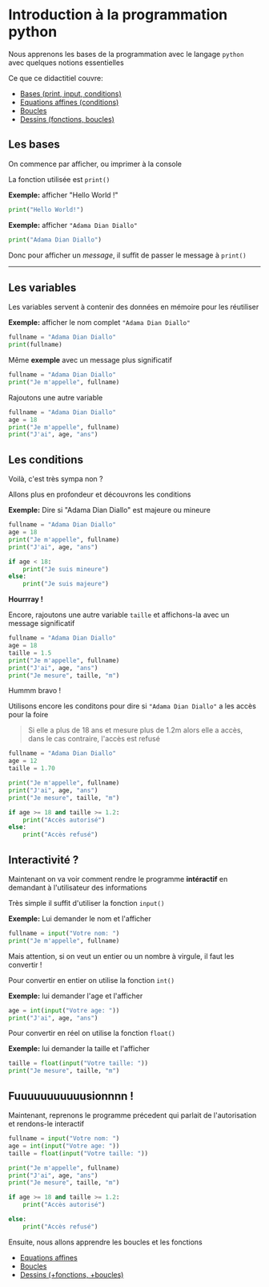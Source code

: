 # Introduction à la programmation python
Nous apprenons les bases de la programmation avec le langage `python` avec quelques notions essentielles

Ce que ce didactitiel couvre:

* [Bases (print, input, conditions)](README.md)
* [Equations affines (conditions)](eq_affine.md)
* [Boucles](boucles.md)
* [Dessins (fonctions, boucles)](dessins.md)

## Les bases
On commence par afficher, ou imprimer à la console

La fonction utilisée est `print()`

**Exemple:** afficher "Hello World !"
```py
print("Hello World!")
```

**Exemple:** afficher `"Adama Dian Diallo"`
```py
print("Adama Dian Diallo")
```

Donc pour afficher un *message*, il suffit de passer le message à `print()`

------------------------------------------------------------
## Les variables
Les variables servent à contenir des données en mémoire pour les réutiliser

**Exemple:** afficher le nom complet `"Adama Dian Diallo"`
```py
fullname = "Adama Dian Diallo"
print(fullname)
```

Même **exemple** avec un message plus significatif

```py
fullname = "Adama Dian Diallo"
print("Je m'appelle", fullname)
```

Rajoutons une autre variable
```py
fullname = "Adama Dian Diallo"
age = 18
print("Je m'appelle", fullname)
print("J'ai", age, "ans")
```
## Les conditions

Voilà, c'est très sympa non ?

Allons plus en profondeur et découvrons les conditions

**Exemple:** Dire si "Adama Dian Diallo" est majeure ou mineure

```py
fullname = "Adama Dian Diallo"
age = 18
print("Je m'appelle", fullname)
print("J'ai", age, "ans")

if age < 18:
    print("Je suis mineure")
else:
    print("Je suis majeure")
```

**Hourrray !**

Encore, rajoutons une autre variable `taille` et affichons-la avec un message significatif

```py
fullname = "Adama Dian Diallo"
age = 18
taille = 1.5
print("Je m'appelle", fullname)
print("J'ai", age, "ans")
print("Je mesure", taille, "m")
```

Hummm bravo !

Utilisons encore les conditons pour dire si `"Adama Dian Diallo"` a les accès pour la foire

> Si elle a plus de 18 ans et mesure plus de 1.2m alors elle a accès, dans le cas contraire, l'accès est refusé

```py
fullname = "Adama Dian Diallo"
age = 12
taille = 1.70

print("Je m'appelle", fullname)
print("J'ai", age, "ans")
print("Je mesure", taille, "m")

if age >= 18 and taille >= 1.2:
    print("Accès autorisé")
else:
    print("Accès refusé")
```

## Interactivité ?

Maintenant on va voir comment rendre le programme **intéractif** en demandant à l'utilisateur des informations

Très simple il suffit d'utiliser la fonction `input()`

**Exemple:** Lui demander le nom et l'afficher

```py
fullname = input("Votre nom: ")
print("Je m'appelle", fullname)
```

Mais attention, si on veut un entier ou un nombre à virgule, il faut les convertir !

Pour convertir en entier on utilise la fonction `int()`

**Exemple:** lui demander l'age et l'afficher

```py
age = int(input("Votre age: "))
print("J'ai", age, "ans")
```

Pour convertir en réel on utilise la fonction `float()`

**Exemple:** lui demander la taille et l'afficher

```py
taille = float(input("Votre taille: "))
print("Je mesure", taille, "m")
```

## Fuuuuuuuuuuusionnnn !

Maintenant, reprenons le programme précedent qui parlait de l'autorisation et rendons-le interactif

```py
fullname = input("Votre nom: ")
age = int(input("Votre age: "))
taille = float(input("Votre taille: "))

print("Je m'appelle", fullname)
print("J'ai", age, "ans")
print("Je mesure", taille, "m")

if age >= 18 and taille >= 1.2:
    print("Accès autorisé")

else:
    print("Accès refusé")
```

Ensuite, nous allons apprendre les boucles et les fonctions

* [Equations affines](eq_affine.md)
* [Boucles](boucles.md)
* [Dessins (+fonctions, +boucles)](dessins.md)
